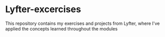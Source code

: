 # Lyfter-excercises
 This repository contains my exercises and projects from Lyfter, where I've applied the concepts learned throughout the modules  
